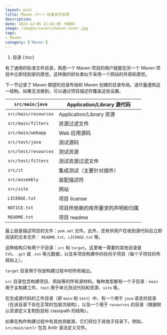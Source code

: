 ```yaml
---
layout: post 
title: Maven（十一）标准文件目录
description:
date: 2023-12-05 11:41:05 +0800 
image: /images/covers/maven-cover.jpg
tags:
- Maven
category: ['Maven']
---
```


1. 目录
{:toc}

有了通用的标准文件目录，熟悉一个 Maven 项目的用户就能在另一个 Maven 项目中立即找到家的感觉。这样做的好处类似于采用一个网站的外观和感觉。

下一节记录了 Maven 期望的目录布局和 Maven 创建的目录布局。请尽量遵照这一结构。如果无法做到，可以通过项目描述符覆盖这些设置。

| `src/main/java`      | Application/Library 源代码       |
| -------------------- | -------------------------------- |
| `src/main/resources` | Application/Library 资源         |
| `src/main/filters`   | 资源过滤文件                     |
| `src/main/webapp`    | Web 应用源码                     |
| `src/test/java`      | 测试源码                         |
| `src/test/resources` | 测试资源                         |
| `src/test/filters`   | 测试资源过滤文件                 |
| `src/it`             | 集成测试（主要针对插件）         |
| `src/assembly`       | 装配描述符                       |
| `src/site`           | 网站                             |
| `LICENSE.txt`        | 项目 license                     |
| `NOTICE.txt`         | 项目所依赖的库所要求的声明和归属 |
| `README.txt`         | 项目 readme                      |

最上层是描述项目的文件：`pom.xml` 文件。此外，还有供用户在收到源代码后立即阅读的文本文件： `README.txt`、`LICENSE.txt` 等。

这种结构只有两个子目录：`src` 和 `target`。这里唯一需要的其他目录是 `CVS`、`.git` 或 `.svn` 等元数据，以及多项目构建中的任何子项目（每个子项目的布局如上）。

`target` 目录用于存放构建过程中的所有输出。

`src` 目录包含构建项目、网站等的所有源材料。每种类型都有一个子目录：`main` 用于主构建工件、`test` 用于单元测试代码和资源、`site` 等。

在生成源代码的工件目录（即 `main` 和 `test`）中，有一个用于 `java` 语言的目录（在该目录下存在正常的包层次结构），以及一个用于 `resources` 的目录（根据默认资源定义复制到目标 classpath 的结构）。

如果在构件构建过程中有其他贡献源，它们将位于其他子目录下。例如，`src/main/antlr` 包含 Antlr 语法定义文件。
